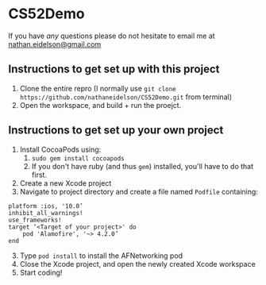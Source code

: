# CS52Demo

If you have *any* questions please do not hesitate to email me at nathan.eidelson@gmail.com

## Instructions to get set up with this project

1. Clone the entire repro (I normally use `git clone https://github.com/nathaneidelson/CS52Demo.git` from terminal) 
2. Open the workspace, and build + run the proejct.

## Instructions to get set up your own project

1. Install CocoaPods using: 
    1. `sudo gem install cocoapods`
    2. If you don't have ruby (and thus `gem`) installed, you'll have to do that first.
2. Create a new Xcode project
2. Navigate to project directory and create a file named `Podfile` containing: 

```
platform :ios, '10.0’ 
inhibit_all_warnings! 
use_frameworks! 
target ‘<Target of your project>' do 
    pod 'Alamofire', '~> 4.2.0’ 
end 
```

3. Type `pod install` to install the AFNetworking pod 
4. Close the Xcode project, and open the newly created Xcode workspace
5. Start coding!
